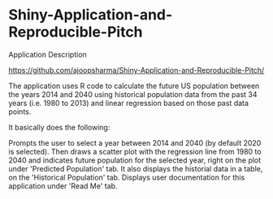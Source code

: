 # Shiny-Application-and-Reproducible-Pitch
Application Description

https://github.com/ajoopsharma/Shiny-Application-and-Reproducible-Pitch/

The application uses R code to calculate the future US population between the years 2014 and 2040 using historical population data from the past 34 years (i.e. 1980 to 2013) and linear regression based on those past data points.

It basically does the following:

Prompts the user to select a year between 2014 and 2040 (by default 2020 is selected).
Then draws a scatter plot with the regression line from 1980 to 2040 and indicates future population for the selected year, right on the plot under 'Predicted Population' tab.
It also displays the historial data in a table, on the 'Historical Population' tab.
Displays user documentation for this application under 'Read Me' tab.
